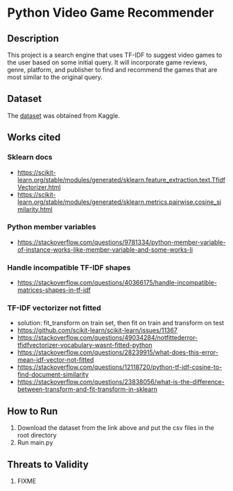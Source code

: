 # Python Video Game Recommender

## Description
This project is a search engine that uses TF-IDF to suggest video games to the user based on some initial query. It will incorporate game reviews, genre, platform, and publisher to find and recommend the games that are most similar to the original query.

## Dataset
The [dataset](https://www.kaggle.com/dahlia25/metacritic-video-game-comments) was obtained from Kaggle.

## Works cited
### Sklearn docs
- https://scikit-learn.org/stable/modules/generated/sklearn.feature_extraction.text.TfidfVectorizer.html
- https://scikit-learn.org/stable/modules/generated/sklearn.metrics.pairwise.cosine_similarity.html

### Python member variables
- https://stackoverflow.com/questions/9781334/python-member-variable-of-instance-works-like-member-variable-and-some-works-li

### Handle incompatible TF-IDF shapes
- https://stackoverflow.com/questions/40366175/handle-incompatible-matrices-shapes-in-tf-idf

### TF-IDF vectorizer not fitted
- solution: fit_transform on train set, then fit on train and transform on test
- https://github.com/scikit-learn/scikit-learn/issues/11367
- https://stackoverflow.com/questions/49034284/notfittederror-tfidfvectorizer-vocabulary-wasnt-fitted-python
- https://stackoverflow.com/questions/28239915/what-does-this-error-mean-idf-vector-not-fitted
- https://stackoverflow.com/questions/12118720/python-tf-idf-cosine-to-find-document-similarity
- https://stackoverflow.com/questions/23838056/what-is-the-difference-between-transform-and-fit-transform-in-sklearn

## How to Run
1. Download the dataset from the link above and put the csv files in the root directory
2. Run main.py

## Threats to Validity
1. FIXME